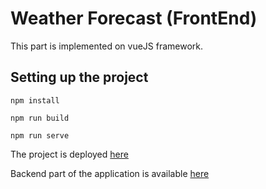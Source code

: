 # Weather Forecast (FrontEnd)

This part is implemented on vueJS framework.


## Setting up the project
```
npm install
```

```
npm run build
```

```
npm run serve
```

The project is deployed [here](https://wforecast-fe.herokuapp.com/weather)

Backend part of the application is available [here](https://github.com/MsAkiNom/forecast-be)

